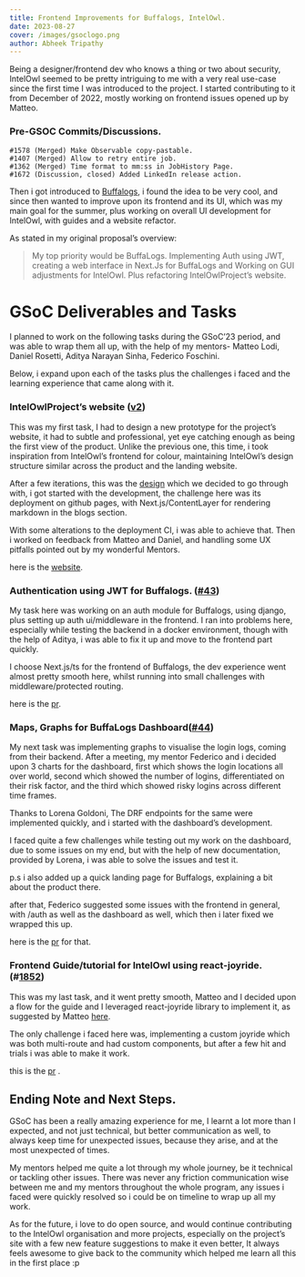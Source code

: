 ```yaml
---
title: Frontend Improvements for Buffalogs, IntelOwl.
date: 2023-08-27
cover: /images/gsoclogo.png
author: Abheek Tripathy
---
```


Being a designer/frontend dev who knows a thing or two about security, IntelOwl seemed to be pretty intriguing to me with a very real use-case since the first time I was introduced to the project. I started contributing to it from December of 2022, mostly working on frontend issues opened up by Matteo.

### Pre-GSOC Commits/Discussions.

```(js)
#1578 (Merged) Make Observable copy-pastable.
#1407 (Merged) Allow to retry entire job.
#1362 (Merged) Time format to mm:ss in JobHistory Page.
#1672 (Discussion, closed) Added LinkedIn release action.
```

Then i got introduced to [Buffalogs](https://github.com/certego/BuffaLogs), i found the idea to be very cool, and since then wanted to improve upon its frontend and its UI, which was my main goal for the summer, plus working on overall UI development for IntelOwl, with guides and a website refactor.

As stated in my original proposal’s overview:

> My top priority would be BuffaLogs. Implementing Auth using JWT, creating a web interface in Next.Js for BuffaLogs and Working on GUI adjustments for IntelOwl. Plus refactoring IntelOwlProject’s website.
> 

# GSoC Deliverables and Tasks

I planned to work on the following tasks during the GSoC’23 period, and was able to wrap them all up, with the help of my mentors- Matteo Lodi, Daniel Rosetti, Aditya Narayan Sinha, Federico Foschini.

Below, i expand upon each of the tasks plus the challenges i faced and the learning experience that came along with it.

### IntelOwlProject’s website ([v2](https://github.com/intelowlproject/intelowlproject.github.io))

This was my first task, I had to design a new prototype for the project’s website, it had to subtle and professional, yet eye catching enough as being the first view of the product. Unlike the previous one, this time, i took inspiration from IntelOwl’s frontend for colour, maintaining IntelOwl’s design structure similar across the product and the landing website.

After a few iterations, this was the [design](https://www.figma.com/file/1WoQUNP99W1Ou3xMelv9AT/IntelOwl-website?type=design&node-id=235%3A1806&mode=dev) which we decided to go through with, i got started with the development, the challenge here was its deployment on github pages, with Next.js/ContentLayer for rendering markdown in the blogs section.

With some alterations to the deployment CI, i was able to achieve that. Then i worked on feedback from Matteo and Daniel, and handling some UX pitfalls pointed out by my wonderful Mentors.

here is the [website](https://intelowlproject.github.io/).


### Authentication using JWT for Buffalogs. ([#43](https://github.com/certego/BuffaLogs/pull/43))

My task here was working on an auth module for Buffalogs, using django, plus setting up auth ui/middleware in the frontend. I ran into problems here, especially while testing the backend in a docker environment, though with the help of Aditya, i was able to fix it up and move to the frontend part quickly.

I choose Next.js/ts for the frontend of Buffalogs, the dev experience went almost pretty smooth here, whilst running into small challenges with middleware/protected routing.

here is the [pr](https://github.com/certego/BuffaLogs/pull/43).

### Maps, Graphs for BuffaLogs Dashboard([#44](https://github.com/certego/BuffaLogs/pull/44))

My next task was implementing graphs to visualise the login logs, coming from their backend. After a meeting, my mentor Federico and i decided upon 3 charts for the dashboard, first which shows the login locations all over world, second which showed the number of logins, differentiated on their risk factor, and the third which showed risky logins across different time frames.

Thanks to Lorena Goldoni, The DRF endpoints for the same were implemented quickly, and i started with the dashboard’s development.

I faced quite a few challenges while testing out my work on the dashboard, due to some issues on my end, but with the help of new documentation, provided by Lorena, i was able to solve the issues and test it.

p.s i also added up a quick landing page for Buffalogs, explaining a bit about the product there.

after that, Federico suggested some issues with the frontend in general, with /auth as well as the dashboard as well, which then i later fixed we wrapped this up.

here is the [pr](https://github.com/certego/BuffaLogs/pull/44) for that.

### Frontend Guide/tutorial for IntelOwl using react-joyride.(#[1852](https://github.com/intelowlproject/IntelOwl/pull/1852))

This was my last task, and it went pretty smooth, Matteo and I decided upon a flow for the guide and I leveraged react-joyride library to implement it, as suggested by Matteo [here](https://github.com/intelowlproject/IntelOwl/issues/1589).

The only challenge i faced here was, implementing a custom joyride which was both multi-route and had custom components, but after a few hit and trials i was able to make it work.

this is the [pr](https://github.com/intelowlproject/IntelOwl/pull/1852) .

## Ending Note and Next Steps.

GSoC has been a really amazing experience for me, I learnt a lot more than I expected, and not just technical, but better communication as well, to always keep time for unexpected issues, because they arise, and at the most unexpected of times.

My mentors helped me quite a lot through my whole journey, be it technical or tackling other issues. There was never any friction communication wise between me and my mentors throughout the whole program, any issues i faced were quickly resolved so i could be on timeline to wrap up all my work.

As for the future, i love to do open source, and would continue contributing to the IntelOwl organisation and more projects, especially on the project’s site with a few new feature suggestions to make it even better, It always feels awesome to give back to the community which helped me learn all this in the first place :p